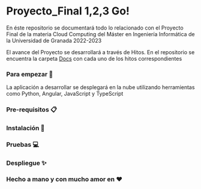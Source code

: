 # Proyecto_Final 1,2,3 Go!
En éste repositorio se documentará todo lo relacionado con el Proyecto Final de la materia Cloud Computing del Máster en Ingeniería Informática de la Universidad de Granada 2022-2023

El avance del Proyecto se desarrollará a través de Hitos. En el repositorio se encuentra la carpeta [Docs](https://github.com/dalkisbustos/Proyecto_Final/tree/main/Docs) con cada uno de los hitos correspondientes

### Para empezar 🚀

La aplicación a desarrollar se desplegará en la nube utilizando herramientas como Python, Angular, JavaScript y TypeScript




### Pre-requisitos 📋



### Instalación 🔧



### Pruebas 💻



### Despliegue ✨



### Hecho a mano y con mucho amor en ❤
